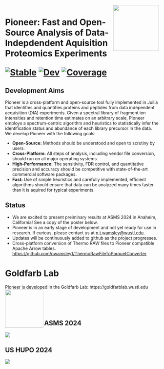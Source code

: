 
<img src="https://github.com/nwamsley1/Pioneer.jl/blob/main/figures/PIONEER_LOGO.jpg" align="right" width="150px"/>
<h1>Pioneer: Fast and Open-Source Analysis of Data-Indepdendent Aquisition Proteomics Experiments
  
 [![Stable](https://img.shields.io/badge/docs-stable-blue.svg)](https://nwamsley1.github.io/Titus.jl/stable/)
[![Dev](https://img.shields.io/badge/docs-dev-blue.svg)](https://nwamsley1.github.io/Titus.jl/dev/)
[![Coverage](https://codecov.io/gh/nwamsley1/Titus.jl/branch/main/graph/badge.svg)](https://codecov.io/gh/nwamsley1/Titus.jl) 
  </h1>

  

<!---
[![Build Status](https://github.com/nwamsley1/Titus.jl/actions/workflows/CI.yml/badge.svg?branch=main)](https://github.com/nwamsley1/Titus.jl/actions/workflows/CI.yml?query=branch%3Amain)
--->

##  Development Aims
  Pioneer is a cross-platform and open-source tool fully implemented 
in Juilia that identifies and quantifies proteins and peptides from data independent acquisition (DIA) experiments. Given a 
spectral library of fragment ion intensities and retention time estimates on an arbitrary scale, Pioneer employs a spectrum-centric 
algorithm and heuristics to statistically infer the identification status and abundance of each library precursor in the data. We develop Pioneer with the following goals:

- **Open-Source:** Methods should be understood and open to scrutiny by users. 
- **Cross-Platform:** All steps of analysis, including vendor file conversion, should run on all major operating systems.  
- **High-Performance:** The sensitivity, FDR control, and quantitative precision and accuracy should be competitive with state-of-the-art commercial software packages.
- **Fast:** Use of simple heuristics and carefully implemented, efficient algorithms should ensure that data can be analyzed many times faster than it is aquired for typical experiments. 

## Status
- We are excited to present preiminary results at ASMS 2024 in Anaheim, California! See a copy of the poster below.
- Pioneer is in an early stage of development and not yet ready for use in research. If curious, please contact us at n.t.wamsley@wustl.edu.
- Updates will be continuously added to github as the project progresses.
- Cross-platform conversion of Thermo RAW files to Pioneer compatible Apache Arrow tables. https://github.com/nwamsley1/ThermoRawFileToParquetConverter
  
<h1>Goldfarb Lab </h1>
 Pioneer is developed in the Goldfarb Lab: https://goldfarblab.wustl.edu   <img src="https://github.com/nwamsley1/Pioneer.jl/blob/main/figures/goldfarb.png" align="left" width="125px"/> 
<br><br><br><br><br>

## ASMS 2024
<img src="https://github.com/nwamsley1/Pioneer.jl/blob/main/figures/asms_2024_image.jpg"/>

## US HUPO 2024
<img src="https://github.com/nwamsley1/Pioneer.jl/blob/main/figures/HUPO_POSTER_2024_FORFEDEX.jpg"/>
